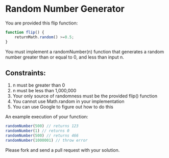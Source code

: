 # Random Number Generator

You are provided this flip function:
```javascript
function flip() {
    returnMath.random() >=0.5;
}
```
You must implement a randomNumber(n) function that generates a random number greater than or equal to 0, and less than input n.

## Constraints:
1. n must be greater than 0
1. n must be less than 1,000,000
1. Your only source of randomness must be the provided flip() function
1. You cannot use Math.random in your implementation
1. You can use Google to figure out how to do this

An example execution of your function:
```javascript
randomNumber(500) // returns 123
randomNumber(1) // returns 0
randomNumber(500) // returns 466
randomNumber(1000001) // throw error
```

Please fork and send a pull request with your solution.
